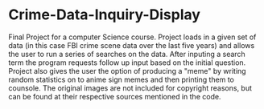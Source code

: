 # Crime-Data-Inquiry-Display
Final Project for a computer Science course. 
Project loads in a given set of data (in this case FBI crime scene data over the last five years) and allows the user to run a series of searches on the data. After inputing a search term the program requests follow up input based on the initial question.
Project also gives the user the option of producing a "meme" by writing random statistics on to anime sign memes and then printing them to counsole. The original images are not included for copyright reasons, but can be found at their respective sources mentioned in the code. 
